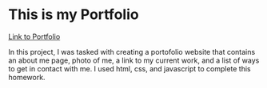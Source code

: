 # This is my Portfolio 
[Link to Portfolio](https://kbentley8.github.io/portfoliohmwk2/)
   <p> In this project, I was tasked with creating a portofolio website that contains an about me page, photo of me, a link to my current work, and a list of ways to get in contact with me. I used html, css, and javascript to complete this homework. 
   </p>
